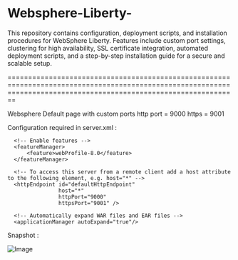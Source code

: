 # Websphere-Liberty-
This repository contains configuration, deployment scripts, and installation procedures for WebSphere Liberty. Features include custom port settings, clustering for high availability, SSL certificate integration, automated deployment scripts, and a step-by-step installation guide for a secure and scalable setup.

====================================================================================================================================================================

Websphere Default page with custom ports 
http port = 9000
https = 9001

Configuration required in server.xml : 

  <?xml version="1.0" encoding="UTF-8"?>
  <server description="new server">
  
      <!-- Enable features -->
      <featureManager>
          <feature>webProfile-8.0</feature>
      </featureManager>
  
      <!-- To access this server from a remote client add a host attribute to the following element, e.g. host="*" -->
      <httpEndpoint id="defaultHttpEndpoint"
                    host="*"
                    httpPort="9000"
                    httpsPort="9001" />
                    
      <!-- Automatically expand WAR files and EAR files -->
      <applicationManager autoExpand="true"/>

</server>


Snapshot : 

![Image](https://github.com/user-attachments/assets/923606ea-65ca-4f03-b0c9-fc78b972eeec)
